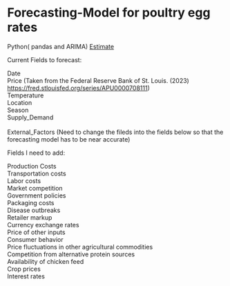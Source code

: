 # Forecasting-Model for poultry egg rates

Python( pandas and ARIMA) [Estimate](https://github.com/No3Mc/Forecasting-Model/blob/main/egg_prices.csv)


Current Fields to forecast:

Date <br>
Price (Taken from the Federal Reserve Bank of St. Louis. (2023) https://fred.stlouisfed.org/series/APU0000708111) <br>
Temperature <br>
Location <br>
Season <br>
Supply_Demand <br> <br>
External_Factors (Need to change the fileds into the fields below so that the forecasting model has to be near accurate)<br>

Fields I need to add:

Production Costs <br>
Transportation costs <br>
Labor costs <br>
Market competition <br>
Government policies <br>
Packaging costs <br>
Disease outbreaks <br>
Retailer markup <br>
Currency exchange rates <br>
Price of other inputs <br>
Consumer behavior <br>
Price fluctuations in other agricultural commodities <br>
Competition from alternative protein sources <br>
Availability of chicken feed <br>
Crop prices <br>
Interest rates <br>









